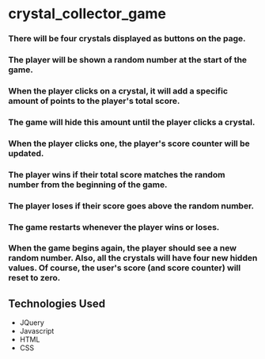 # crystal_collector_game

### There will be four crystals displayed as buttons on the page.
### The player will be shown a random number at the start of the game.

### When the player clicks on a crystal, it will add a specific amount of points to the player's total score. 


### The game will hide this amount until the player clicks a crystal.
### When the player clicks one, the player's score counter will be updated.


### The player wins if their total score matches the random number from the beginning of the game.
### The player loses if their score goes above the random number.

### The game restarts whenever the player wins or loses.


### When the game begins again, the player should see a new random number. Also, all the crystals will  have four new hidden values. Of course, the user's score (and score counter) will reset to zero.

## Technologies Used

* JQuery
* Javascript
* HTML
* CSS
